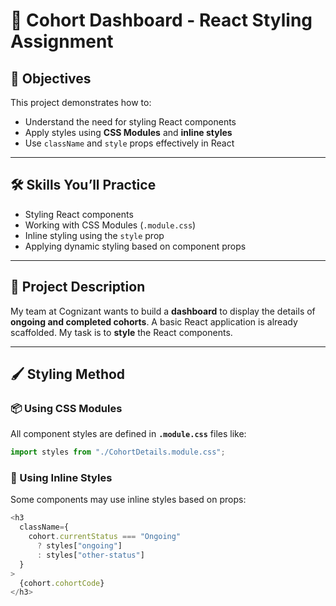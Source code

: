 # 📘 Cohort Dashboard - React Styling Assignment

## 🎯 Objectives

This project demonstrates how to:

- Understand the need for styling React components
- Apply styles using **CSS Modules** and **inline styles**
- Use `className` and `style` props effectively in React

---

## 🛠️ Skills You’ll Practice

- Styling React components
- Working with CSS Modules (`.module.css`)
- Inline styling using the `style` prop
- Applying dynamic styling based on component props

---

## 📁 Project Description

My team at Cognizant wants to build a **dashboard** to display the details of **ongoing and completed cohorts**. A basic React application is already scaffolded. My task is to **style** the React components.

---

## 🖌️ Styling Method

### 📦 Using CSS Modules

All component styles are defined in **`.module.css`** files like:

```js
import styles from "./CohortDetails.module.css";
```

### 🎨 Using Inline Styles

Some components may use inline styles based on props:

```js
<h3
  className={
    cohort.currentStatus === "Ongoing"
      ? styles["ongoing"]
      : styles["other-status"]
  }
>
  {cohort.cohortCode}
</h3>
```
